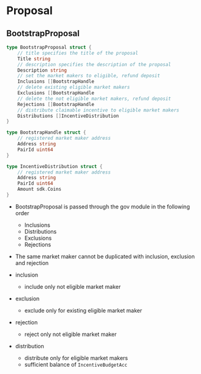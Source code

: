 <!-- order: 7 -->

# Proposal

## BootstrapProposal

```go
type BootstrapProposal struct {
    // title specifies the title of the proposal
    Title string 
    // description specifies the description of the proposal
    Description string
    // set the market makers to eligible, refund deposit
    Inclusions []BootstrapHandle
    // delete existing eligible market makers
    Exclusions []BootstrapHandle
    // delete the not eligible market makers, refund deposit
    Rejections []BootstrapHandle
    // distribute claimable incentive to eligible market makers
    Distributions []IncentiveDistribution
}

type BootstrapHandle struct {
    // registered market maker address
    Address string
    PairId uint64
}

type IncentiveDistribution struct {
    // registered market maker address
    Address string
    PairId uint64
    Amount sdk.Coins
}

```

- BootstrapProposal is passed through the gov module in the following order
  - Inclusions
  - Distributions
  - Exclusions
  - Rejections

- The same market maker cannot be duplicated with inclusion, exclusion and rejection
- inclusion
    - include only not eligible market maker
- exclusion
    - exclude only for existing eligible market maker
- rejection
    - reject only not eligible market maker
- distribution
    - distribute only for eligible market makers
    - sufficient balance of `IncentiveBudgetAcc`